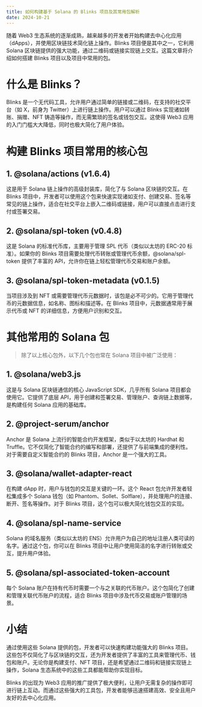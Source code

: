 ```yaml
---
title: 如何构建基于 Solana 的 Blinks 项目及其常用包解析
date: 2024-10-21
---
```


随着 Web3 生态系统的逐渐成熟，越来越多的开发者开始构建去中心化应用（dApps），并使用区块链技术简化链上操作。Blinks 项目便是其中之一，它利用 Solana 区块链提供的强大功能，通过二维码或链接实现链上交互。这篇文章将介绍如何搭建 Blinks 项目以及项目中常用的包。

# 什么是 Blinks？

Blinks 是一个无代码工具，允许用户通过简单的链接或二维码，在支持的社交平台（如 X，前身为 Twitter）上进行链上操作。用户可以通过 Blinks 实现诸如转账、捐赠、NFT 铸造等操作，而无需繁琐的签名或钱包交互。这使得 Web3 应用的入门门槛大大降低，同时也极大简化了用户体验。

# 构建 Blinks 项目常用的核心包

##	1.	@solana/actions (v1.6.4)
这是用于 Solana 链上操作的高级封装库，简化了与 Solana 区块链的交互。在 Blinks 项目中，开发者可以使用这个包来快速实现诸如支付、创建交易、签名等常见的链上操作，适合在社交平台上嵌入二维码或链接，用户可以直接点击进行支付或签署交易。

## 	2.	@solana/spl-token (v0.4.8)
这是 Solana 的标准代币库，主要用于管理 SPL 代币（类似以太坊的 ERC-20 标准）。如果你的 Blinks 项目需要处理代币转账或管理代币余额，@solana/spl-token 提供了丰富的 API，允许你在链上轻松管理代币交易和账户余额。

##	3.	@solana/spl-token-metadata (v0.1.5)
当项目涉及到 NFT 或需要管理代币元数据时，该包是必不可少的。它用于管理代币的元数据信息，如名称、图标和描述等。在 Blinks 项目中，元数据通常用于展示代币或 NFT 的详细信息，方便用户识别和交互。

# 其他常用的 Solana 包

> 除了以上核心包外，以下几个包也常在 Solana 项目中被广泛使用：

##	1.	@solana/web3.js
这是与 Solana 区块链通信的核心 JavaScript SDK，几乎所有 Solana 项目都会使用它。它提供了底层 API，用于创建和签署交易、管理账户、查询链上数据等，是构建任何 Solana 应用的基础库。

##	2.	@project-serum/anchor
Anchor 是 Solana 上流行的智能合约开发框架，类似于以太坊的 Hardhat 和 Truffle。它不仅简化了智能合约的编写和部署，还提供了与前端集成的便利性。对于需要自定义智能合约的 Blinks 项目，Anchor 是一个强大的工具。

##	3.	@solana/wallet-adapter-react
在构建 dApp 时，用户与钱包的交互是关键的一环。这个 React 包允许开发者轻松集成多个 Solana 钱包（如 Phantom、Sollet、Solflare），并处理用户的连接、断开、签名等操作。对于 Blinks 项目，这个包可以极大简化钱包交互的实现。

##	4.	@solana/spl-name-service
Solana 的域名服务（类似以太坊的 ENS）允许用户为自己的地址注册人类可读的名字。通过这个包，你可以在 Blinks 项目中让用户使用简洁的名字进行转账或交互，提升用户体验。

##	5.	@solana/spl-associated-token-account
每个 Solana 账户在持有代币时需要一个与之关联的代币账户。这个包简化了创建和管理关联代币账户的流程，适合 Blinks 项目中涉及代币交易或账户管理的场景。

# 小结

通过使用这些 Solana 提供的包，开发者可以快速构建功能强大的 Blinks 项目。这些包不仅简化了与区块链的交互，还为开发者提供了丰富的工具来管理代币、钱包和账户。无论你是构建支付、NFT 项目，还是希望通过二维码和链接实现链上操作，Solana 生态系统中的这些工具都能帮助你实现目标。

Blinks 的出现为 Web3 应用的推广提供了极大便利，让用户无需复杂的操作即可进行链上互动。而通过这些强大的工具包，开发者能够迅速搭建高效、安全且用户友好的去中心化应用。
